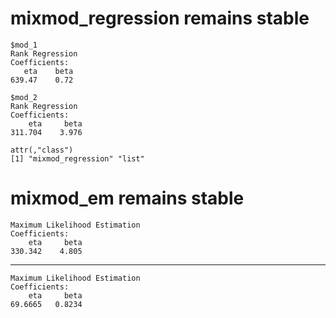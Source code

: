 # mixmod_regression remains stable

    $mod_1
    Rank Regression
    Coefficients:
       eta    beta  
    639.47    0.72  
    
    $mod_2
    Rank Regression
    Coefficients:
        eta     beta  
    311.704    3.976  
    
    attr(,"class")
    [1] "mixmod_regression" "list"             

# mixmod_em remains stable

    Maximum Likelihood Estimation
    Coefficients:
        eta     beta  
    330.342    4.805  

---

    Maximum Likelihood Estimation
    Coefficients:
        eta     beta  
    69.6665   0.8234  

